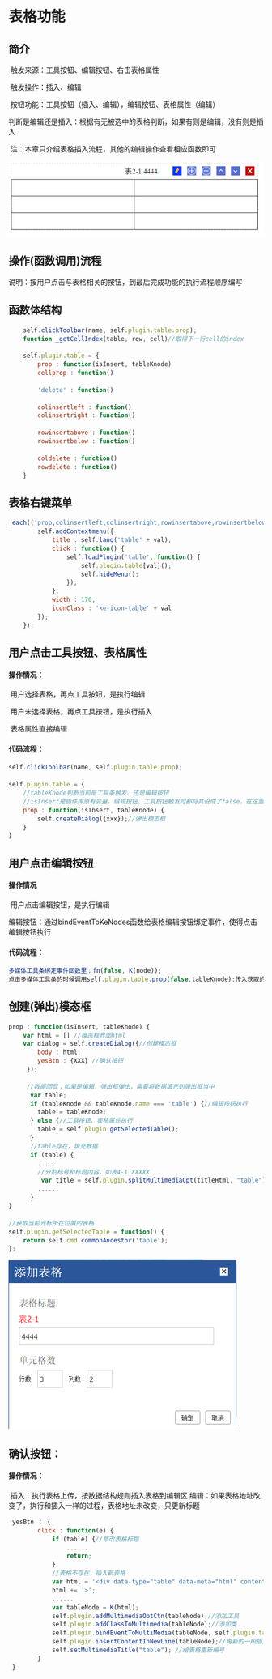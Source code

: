

# 表格功能

## 简介

​	触发来源：工具按钮、编辑按钮、右击表格属性

​	触发操作：插入、编辑

​	按钮功能：工具按钮（插入、编辑），编辑按钮、表格属性（编辑）

​	判断是编辑还是插入：根据有无被选中的表格判断，如果有则是编辑，没有则是插入

​	注：本章只介绍表格插入流程，其他的编辑操作查看相应函数即可

![tableeditor](assets/tableeditor.png)

## 操作(函数调用)流程

说明：按用户点击与表格相关的按钮，到最后完成功能的执行流程顺序编写

## 函数体结构

```javascript
	self.clickToolbar(name, self.plugin.table.prop);
	function _getCellIndex(table, row, cell)//取得下一行cell的index
	
	self.plugin.table = {
      	prop : function(isInsert, tableKnode) 
		cellprop : function() 
		
		'delete' : function()
          
		colinsertleft : function() 
		colinsertright : function() 
          
		rowinsertabove : function() 
		rowinsertbelow : function() 
          
        coldelete : function() 
		rowdelete : function() 
    }

```

## 表格右键菜单

```javascript
_each(('prop,colinsertleft,colinsertright,rowinsertabove,rowinsertbelow,coldelete,rowdelete').split(','), function(i, val) {
		self.addContextmenu({
			title : self.lang('table' + val),
			click : function() {
				self.loadPlugin('table', function() {
					self.plugin.table[val]();
					self.hideMenu();
				});
			},
			width : 170,
			iconClass : 'ke-icon-table' + val
		});
	});
```

## 用户点击工具按钮、表格属性

#### 操作情况：

​	用户选择表格，再点工具按钮，是执行编辑

​	用户未选择表格，再点工具按钮，是执行插入

​	表格属性直接编辑

#### 代码流程：

```javascript
self.clickToolbar(name, self.plugin.table.prop);
         
self.plugin.table = {
  	//tableKnode判断当前是工具条触发、还是编辑按钮
  	//isInsert是插件库原有变量，编辑按钮、工具按钮触发时都将其设成了false，在这里不用关心
  	prop : function(isInsert, tableKnode) {
      	self.createDialog({xxx});//弹出模态框
    }
}
```
## 用户点击编辑按钮

#### 操作情况

​	用户点击编辑按钮，是执行编辑

​	编辑按钮：通过bindEventToKeNodes函数给表格编辑按钮绑定事件，使得点击编辑按钮执行

#### 代码流程：

```javascript
多媒体工具条绑定事件函数里：fn(false, K(node));
点击多媒体工具条的时候调用self.plugin.table.prop(false,tableKnode);传入获取的tableKnode
```
## 创建(弹出)模态框

```javascript
prop : function(isInsert, tableKnode) {
    var html = [] //模态框界面html
    var dialog = self.createDialog({//创建模态框
        body : html,
        yesBtn : {XXX} //确认按钮
     });
  
   	 //数据回显：如果是编辑，弹出框弹出，需要将数据填充到弹出框当中
  	  var table;
  	  if (tableKnode && tableKnode.name === 'table') {//编辑按钮执行
        table = tableKnode;
      } else {//工具按钮、表格属性执行
		table = self.plugin.getSelectedTable();
      }
  	  //table存在，填充数据
  	  if (table) {
        ......
        //分割标号和标题内容，如表4-1 XXXXX
         var title = self.plugin.splitMultimediaCpt(titleHtml, "table");
        ......
      }
}

//获取当前光标所在位置的表格
self.plugin.getSelectedTable = function() {
	return self.cmd.commonAncestor('table');
};
```

![tabledialog](assets/tabledialog.png)

## 确认按钮：

#### 操作情况：

​	插入：执行表格上传，按数据结构规则插入表格到编辑区
​	编辑：如果表格地址改变了，执行和插入一样的过程，表格地址未改变，只更新标题

```javascript
 yesBtn ： {
      	click : function(e) {
          	if (table) {//修改表格标题
              	......
				return;
            }
          	//表格不存在，插入新表格
          	var html = '<div data-type="table" data-meta="html" contenteditable="false"><p data-type="table_caption">'+ "表1-1 " + tablecaption + ' </p><table data-type="table_entity" width="100%" contenteditable="true"';
			html += '>';
          	......
            var tableNode = K(html);
          	self.plugin.addMultimediaOptCtn(tableNode);//添加工具
            self.plugin.addClassToMultimedia(tableNode);//添加类
            self.plugin.bindEventToMultiMedia(tableNode, self.plugin.table.prop); //绑定事件
            self.plugin.insertContentInNewLine(tableNode);//再新的一段插入
            self.setMultimediaTitle("table"); //给表格重新编号
        }
 }
```
